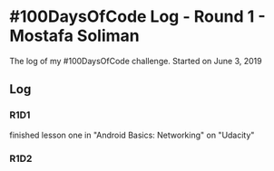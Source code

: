 # #100DaysOfCode Log - Round 1 - Mostafa Soliman

The log of my #100DaysOfCode challenge. Started on June 3, 2019

## Log

### R1D1 
finished lesson one in "Android Basics: Networking" on "Udacity"
### R1D2
